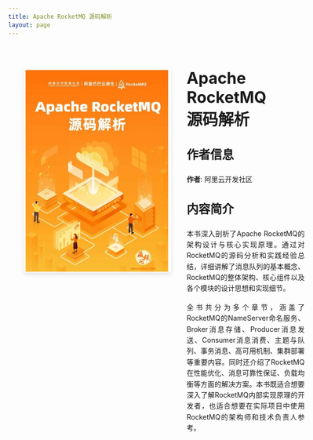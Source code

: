 ```yaml
---
title: Apache RocketMQ 源码解析
layout: page
---
```

<div class="book-info">
  <div class="book-cover">
    <img src="https://raw.githubusercontent.com/binarycoder777/personal-pic/main/pic/20250225091243.png" alt="Apache RocketMQ 源码解析">
  </div>
  <div class="book-details">
    <div class="book-title">
      <h1>Apache RocketMQ 源码解析</h1>
      <a href="https://github.com/binarycoder777/perosonal-book/blob/main/book/Apache%20RocketMQ%20%E6%BA%90%E7%A0%81%E8%A7%A3%E6%9E%90%20(it-ebooks)%20(Z-Library).pdf" class="read-link">阅读</a>
    </div>
    <div class="author-info">
      <h2>作者信息</h2>
      <p><strong>作者</strong>: 阿里云开发社区</p>
    </div>
    <div class="book-intro">
      <h2>内容简介</h2>
      <div class="intro-content">
        <p>本书深入剖析了Apache RocketMQ的架构设计与核心实现原理。通过对RocketMQ的源码分析和实践经验总结，详细讲解了消息队列的基本概念、RocketMQ的整体架构、核心组件以及各个模块的设计思想和实现细节。</p>
        <p>全书共分为多个章节，涵盖了RocketMQ的NameServer命名服务、Broker消息存储、Producer消息发送、Consumer消息消费、主题与队列、事务消息、高可用机制、集群部署等重要内容。同时还介绍了RocketMQ在性能优化、消息可靠性保证、负载均衡等方面的解决方案。本书既适合想要深入了解RocketMQ内部实现原理的开发者，也适合想要在实际项目中使用RocketMQ的架构师和技术负责人参考。</p>
      </div>
    </div>
  </div>
</div>

<style>
.book-info {
  display: flex;
  gap: 2rem;
  margin: 2rem 0;
  background-color: var(--vp-c-bg-soft);
  padding: 2rem;
  border-radius: 8px;
}

.book-cover img {
  max-width: 300px;
  height: auto;
  border-radius: 4px;
  box-shadow: 0 4px 8px rgba(0, 0, 0, 0.1);
}

.book-details {
  flex: 2;
}

.book-details h2 {
  margin-top: 0;
  color: var(--vp-c-text-1);
  font-size: 1.5rem;
  border-bottom: 2px solid var(--vp-c-divider);
  padding-bottom: 0.5rem;
  margin-bottom: 1rem;
}

.author-info {
  margin-bottom: 2rem;
}

.author-info p {
  margin: 0.5rem 0;
  color: var(--vp-c-text-2);
}

.intro-content {
  line-height: 1.6;
  color: var(--vp-c-text-2);
}

.intro-content p {
  margin: 1rem 0;
  text-align: justify;
}

@media (max-width: 768px) {
  .book-info {
    flex-direction: column;
    padding: 1rem;
  }

  .book-cover img {
    max-width: 100%;
  }
}

.book-title {
  display: flex;
  align-items: center;
  gap: 1rem;
  margin-bottom: 2rem;
}

.book-title h1 {
  margin: 0;
  color: var(--vp-c-text-1);
  font-size: 2rem;
}

.read-link {
  display: inline-block;
  padding: 0.5rem 1.5rem;
  background-color: var(--vp-c-brand);
  color: white;
  text-decoration: none;
  border-radius: 4px;
  transition: background-color 0.2s;
}

.read-link:hover {
  background-color: var(--vp-c-brand-dark);
}
</style>

